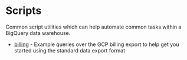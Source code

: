 # Scripts

Common script utilities which can help automate common tasks within a BigQuery data warehouse.

* [billing](/scripts/billing) - Example queries over the GCP billing export to help get you started using the standard data export format